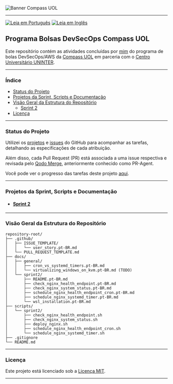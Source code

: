 ![Banner Compass UOL](https://vetores.org/d/compass-uol.svg)

---
[![Leia em Português](https://img.shields.io/badge/%F0%9F%87%A7%F0%9F%87%B7%20Portugu%C3%AAs-F0FFFF.svg)](README.pt-BR.md)
[![Leia em Inglês](https://img.shields.io/badge/%F0%9F%87%BA%F0%9F%87%B8%20English-gray.svg)](README.md)

## Programa Bolsas DevSecOps Compass UOL

Este repositório contém as atividades concluídas por [mim](https://github.com/georgrybski) do programa de bolas DevSecOps/AWS da [Compass UOL](https://compass.uol/en/home/) em parceria com o [Centro Universitário UNINTER](https://www.uninter.com/centro-universitario/).

---

### Índice
- [Status do Projeto](#status-do-projeto)
- [Projetos da Sprint, Scripts e Documentação](#projetos-da-sprint-scripts-e-documentação)
- [Visão Geral da Estrutura do Repositório](#visão-geral-da-estrutura-do-repositório)
    - [Sprint 2](#sprint-2)
- [Licença](#licença)

---

### Status do Projeto

Utilizei os [projetos](https://docs.github.com/en/issues/planning-and-tracking-with-projects/learning-about-projects/about-projects) e [issues](https://docs.github.com/en/issues/tracking-your-work-with-issues/about-issues) do GitHub para acompanhar as tarefas, detalhando as especificações de cada atribuição.

Além disso, cada Pull Request (PR) está associada a uma issue respectiva e revisada pelo [Qodo Merge](https://qodo-merge-docs.qodo.ai/), anteriormente conhecido como PR-Agent.

Você pode ver o progresso das tarefas deste projeto [aqui](https://github.com/users/georgrybski/projects/3).

---

### Projetos da Sprint, Scripts e Documentação
- #### [Sprint 2](docs/sprint2/README.pt-BR.md)

---

### Visão Geral da Estrutura do Repositório

```
repository-root/
├── .github/
│   ├── ISSUE_TEMPLATE/
│   │   └── user_story.pt-BR.md
│   └── PULL_REQUEST_TEMPLATE.md
├── docs/
│   ├── general/
│   │   ├── cron_vs_systemd_timers.pt-BR.md
│   │   └── virtualizing_windows_on_kvm.pt-BR.md (TODO)
│   └── sprint2/
│       ├── README.pt-BR.md
│       ├── check_nginx_health_endpoint.pt-BR.md
│       ├── check_nginx_system_status.pt-BR.md
│       ├── schedule_nginx_health_endpoint_cron.pt-BR.md
│       ├── schedule_nginx_systemd_timer.pt-BR.md
│       └── wsl_installation.pt-BR.md
├── scripts/
│   └── sprint2/
│       ├── check_nginx_health_endpoint.sh
│       ├── check_nginx_system_status.sh
│       ├── deploy_nginx.sh
│       ├── schedule_nginx_health_endpoint_cron.sh
│       └── schedule_nginx_systemd_timer.sh
├── .gitignore
└── README.md
```
---

### Licença

Este projeto está licenciado sob a [Licença MIT](LICENSE).

---
